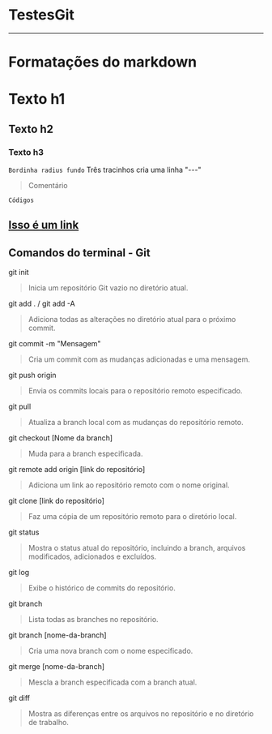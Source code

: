 
# TestesGit

---
# Formatações do markdown
# Texto h1
## Texto h2
### Texto h3
`Bordinha radius fundo`
Três tracinhos cria uma linha "---"
> Comentário
```shell
Códigos
```
[Isso é um link](https://github.com/MathLuz/TestesGit/blob/main/README.md)
---

## Comandos do terminal - Git

git init
> Inicia um repositório Git vazio no diretório atual.

git add . / git add -A
> Adiciona todas as alterações no diretório atual para o próximo commit.

git commit -m "Mensagem"
> Cria um commit com as mudanças adicionadas e uma mensagem.

git push origin
> Envia os commits locais para o repositório remoto especificado.

git pull
> Atualiza a branch local com as mudanças do repositório remoto.

git checkout [Nome da branch]
> Muda para a branch especificada.

git remote add origin [link do repositório]
> Adiciona um link ao repositório remoto com o nome original.

git clone [link do repositório]
> Faz uma cópia de um repositório remoto para o diretório local.

git status
> Mostra o status atual do repositório, incluindo a branch, arquivos modificados, adicionados e excluídos.

git log
> Exibe o histórico de commits do repositório.

git branch
> Lista todas as branches no repositório.

git branch [nome-da-branch]
> Cria uma nova branch com o nome especificado.

git merge [nome-da-branch]
> Mescla a branch especificada com a branch atual.

git diff
> Mostra as diferenças entre os arquivos no repositório e no diretório de trabalho.

